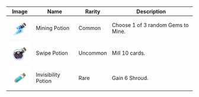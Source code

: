 | Image | Name | Rarity | Description |
| ----- | ---- | ------ | ----------- |
| ![](potions/MiningPotion.png) | Mining Potion | Common | Choose 1 of 3 random Gems to Mine. |
| ![](potions/SwipePotion.png) | Swipe Potion | Uncommon | Mill 10 cards. |
| ![](potions/InvisibilityPotion.png) | Invisibility Potion | Rare | Gain 6 Shroud. |

